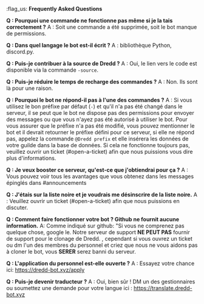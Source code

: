 :flag_us: **Frequently Asked Questions**

**Q : Pourquoi une commande ne fonctionne pas même si je la tais correctement ?** A : Soit une commande a été supprimée, soit le bot manque de permissions.

**Q : Dans quel langage le bot est-il écrit ?** A : bibliothèque Python, discord.py.

**Q : Puis-je contribuer à la source de Dredd ?** A : Oui, le lien vers le code est disponible via la commande `-source`.

**Q : Puis-je réduire le temps de recharge des commandes ?** A : Non. Ils sont là pour une raison.

**Q : Pourquoi le bot ne répond-il pas à l'une des commandes ?** A : Si vous utilisez le bon préfixe par défaut (`-`) et qu'il n'a pas été changé dans le serveur, il se peut que le bot ne dispose pas des permissions pour envoyer des messages ou que vous n'ayez pas été autorisé à utiliser le bot. Pour vous assurer que le préfixe n'a pas été modifié, vous pouvez mentionner le bot et il devrait retourner le préfixe défini pour ce serveur, si elle ne répond pas, appelez la commande `@Dredd prefix` et elle insérera les données de votre guilde dans la base de données. Si cela ne fonctionne toujours pas, veuillez ouvrir un ticket (#open-a-ticket) afin que nous puissions vous dire plus d'informations.

**Q : Je veux booster ce serveur, qu'est-ce que j'obtiendrai pour ça ?** A : Vous pouvez voir tous les avantages que vous obtenez dans les messages épinglés dans #announcements

**Q : J'étais sur la liste noire et je voudrais me désinscrire de la liste noire.** A : Veuillez ouvrir un ticket (#open-a-ticket) afin que nous puissions en discuter.

**Q : Comment faire fonctionner votre bot ? Github ne fournit aucune information.** A: Comme indiqué sur github: "Si vous ne comprenez pas quelque chose, google le. Notre serveur de support **NE PEUT PAS** fournir de support pour le clonage de Dredd. , cependant si vous ouvrez un ticket ou dm l'un des membres du personnel et criez que nous ne vous aidons pas à cloner le bot, vous **SERER** serez banni du serveur.

**Q : L'application du personnel est-elle ouverte ?** A : Essayez votre chance ici: <https://dredd-bot.xyz/apply>

**Q : Puis-je devenir traducteur ?** A : Oui, bien sûr ! DM un des gestionnaires ou soumettez une demande pour votre langue ici : https://translate.dredd-bot.xyz